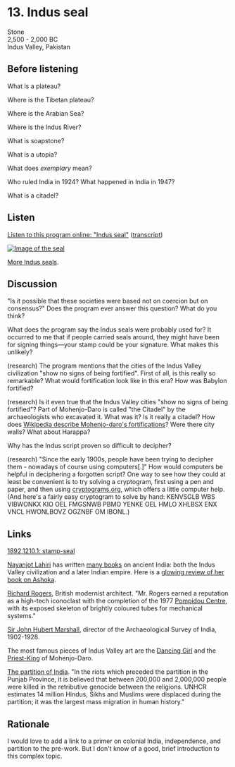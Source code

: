 # 13. Indus seal

Stone  
2,500 - 2,000 BC  
Indus Valley, Pakistan


## Before listening

What is a plateau?

Where is the Tibetan plateau?

Where is the Arabian Sea?

Where is the Indus River?

What is soapstone?

What is a utopia?

What does *exemplary* mean?

Who ruled India in 1924? What happened in India in 1947?

What is a citadel?


## Listen

[Listen to this program online:
"Indus seal"](http://www.bbc.co.uk/ahistoryoftheworld/objects/RRbS0YxzQQa88y_xkV1ADg)
([transcript](http://www.bbc.co.uk/ahistoryoftheworld/about/transcripts/episode13/))

[![Image of the seal](https://upload.wikimedia.org/wikipedia/commons/thumb/e/eb/AHOTW_Indus_stamp-seal.JPG/640px-AHOTW_Indus_stamp-seal.JPG)](http://www.britishmuseum.org/research/collection_online/collection_object_details/collection_image_gallery.aspx?assetId=145081001&objectId=225587&partId=1#more-views)

[More Indus seals](http://www.britishmuseum.org/research/collection_online/search.aspx?object=20524&matcult=8363).


## Discussion

"Is it possible that these societies were based not on coercion but on
consensus?" Does the program ever answer this question? What do you
think?

What does the program say the Indus seals were probably used for? It
occurred to me that if people carried seals around, they might have been
for signing things—your stamp could be your signature. What makes this
unlikely?

(research) The program mentions that the cities of the Indus Valley
civilization "show no signs of being fortified". First of all, is this
really so remarkable? What would fortification look like
in this era? How was Babylon fortified?

(research) Is it even true that the Indus Valley cities "show no signs
of being fortified"? Part of Mohenjo-Daro is called "the Citadel" by the
archaeologists who excavated it. What was it? Is it really a citadel?
How does
[Wikipedia describe Mohenjo-daro's fortifications](https://en.wikipedia.org/wiki/Mohenjo-daro)?
Were there city walls? What about Harappa?

Why has the Indus script proven so difficult to decipher?

(research) "Since the early 1900s, people have been trying to decipher
them - nowadays of course using computers[.]" How would computers be
helpful in deciphering a forgotten script? One way to see how they could
at least be convenient is to try solving a cryptogram, first using a pen
and paper, and then using
[cryptograms.org](http://cryptograms.org/play.php), which offers a
little computer help. (And here's a fairly easy cryptogram to solve by
hand: KENVSGLB WBS VIBWONKX KIO OEL FMGSNWB PBMO YENKE OEL HMLO XHLBSX
ENX VNCL HWONLBOVZ OGZNBF OM IBONL.)


## Links

[1892,1210.1: stamp-seal](www.britishmuseum.org/research/collection_online/collection_object_details.aspx?objectId=225587&partId=1)

[Nayanjot Lahiri](http://www.infosys-science-foundation.com/prize/laureates/2013/nayanjot-lahiri.asp)
has written
[many books](https://www.goodreads.com/author/show/677151.Nayanjot_Lahiri)
on ancient India: both the Indus Valley civilization and a later Indian
empire. Here is a
[glowing review of her book on Ashoka](https://www.h-net.org/reviews/showrev.php?id=45005).

[Richard Rogers](https://en.wikipedia.org/wiki/Richard_Rogers), British
modernist architect. "Mr. Rogers earned a reputation as a high-tech
iconoclast with the completion of the 1977
[Pompidou Centre](https://en.wikipedia.org/wiki/Centre_Georges_Pompidou),
with its exposed skeleton of brightly coloured tubes for mechanical
systems."

[Sir John Hubert Marshall](https://www.britannica.com/biography/John-Hubert-Marshall),
director of the Archaeological Survey of India, 1902-1928.

The most famous pieces of Indus Valley art are the
[Dancing Girl](https://en.wikipedia.org/wiki/Dancing_Girl_%28Mohenjo-daro%29)
and the
[Priest-King](https://www.harappa.com/slide/priest-king-mohenjo-daro) of
Mohenjo-Daro.

[The partition of India](https://en.wikipedia.org/wiki/Partition_of_India). "In
the riots which preceded the partition in the Punjab Province, it is
believed that between 200,000 and 2,000,000 people were killed in the
retributive genocide between the religions. UNHCR estimates 14 million
Hindus, Sikhs and Muslims were displaced during the partition; it was
the largest mass migration in human history."


## Rationale

I would love to add a link to a primer on colonial India, independence,
and partition to the pre-work. But I don't know of a good, brief
introduction to this complex topic.
